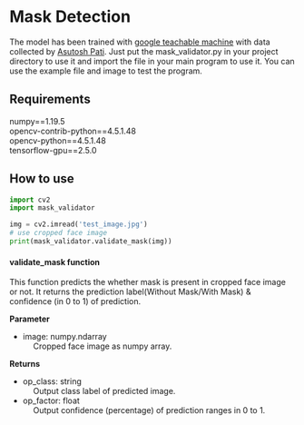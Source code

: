 # Mask Detection


The model has been trained with [google teachable machine](https://teachablemachine.withgoogle.com/train/image) with 
data collected by [Asutosh Pati](https://in.linkedin.com/in/asutoshpati).
Just put the mask_validator.py in your project directory to use it and import the file in your main program to use it. 
You can use the example file and image to test the program. 

## Requirements
numpy==1.19.5  
opencv-contrib-python==4.5.1.48  
opencv-python==4.5.1.48  
tensorflow-gpu==2.5.0  

## How to use
```python
import cv2
import mask_validator

img = cv2.imread('test_image.jpg')
# use cropped face image
print(mask_validator.validate_mask(img))
```

#### validate_mask function
This function predicts the whether mask is present in cropped face image or not. It
returns the prediction label(Without Mask/With Mask) & confidence (in 0 to 1) of prediction.

**Parameter**
* image: numpy.ndarray  
  &emsp; Cropped face image as numpy array.  

**Returns**
* op_class: string  
  &emsp; Output class label of predicted image.
* op_factor: float  
  &emsp; Output confidence (percentage) of prediction ranges in 0 to 1.
  